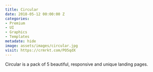 ```yaml
---
title: Circular
date: 2018-05-12 00:00:00 Z
categories:
- Premium
- UI
- Graphics
- Templates
metadate: hide
image: assets/images/circular.jpg
visit: https://crmrkt.com/PO5qdX
---
```


Circular is a pack of 5 beautiful, responsive and unique landing pages. 